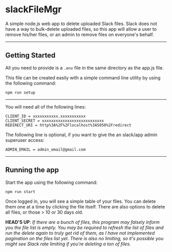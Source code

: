# slackFileMgr

A simple node.js web app to delete uploaded Slack files. Slack does not have a way to bulk-delete uploaded files, so this app will allow a user to remove his/her files, or an admin to remove files on everyone's behalf.

---
## Getting Started

All you need to provide is a `.env` file in the same directory as the app.js file.

This file can be created easily with a simple command line utility by using the following command:

`npm run setup`

---

You will need all of the following lines:
```
CLIENT_ID = xxxxxxxxxxx.xxxxxxxxxxx
CLIENT_SECRET = xxxxxxxxxxxxxxxxxxxxxxxxxxx
REDIRECT_URI = http%3A%2F%2Flocalhost%3A5050%2Fredirect
```

The following line is optional, if you want to give the an slack/app admin superuser access:

```
ADMIN_EMAIL = admin_email@gmail.com
```

---
## Running the app

Start the app using the following command:

`npm run start`


Once logged in, you will see a simple table of your files. You can delete them one at a time by clicking the file itself. There are also options to delete all files, or those > 10 or 30 days old.

**HEAD'S UP**: *If there are a bunch of files, this program may falsely inform you the file list is empty. You may be required to  refresh the list of files and run the delete again to truly get rid of them, as I have not implemented pagination on the files list yet. There is also no limiting, so it's possible you might see Slack rate limiting if you're deleting a ton of files.* 

